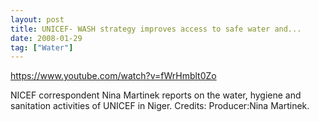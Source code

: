 ```yaml
---
layout: post
title: UNICEF- WASH strategy improves access to safe water and...
date: 2008-01-29
tag: ["Water"]
---
```


https://www.youtube.com/watch?v=fWrHmblt0Zo  

NICEF correspondent Nina Martinek reports on the water, hygiene and sanitation activities of UNICEF in Niger. Credits: Producer:Nina Martinek.